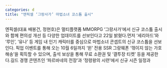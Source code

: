 ```yaml
---
categories: d
title: "엔픽셀 ‘그랑사가’ 마법소녀 코스튬 출시"
---
```

엔픽셀(대표 배봉건, 정현호)은 멀티플랫폼 MMORPG ‘그랑사가’에서 신규 코스튬 출시와 함께 편의성 개선 등 다양한 업데이트를 선보인다고 22일 밝혔다.먼저 ‘세리아드’와 ‘루인’, ‘유나’ 등 게임 내 인기 캐릭터를 중심으로 마법소녀 콘셉트의 신규 코스튬을 선보인다. 픽업 이벤트를 통해 오는 10월 6일까지 ‘윈’ 전용 SSR 그랑웨폰 ‘꺾이지 않는 가호 해송’을 획득할 수 있으며, 출석 보상을 통해 무료 소환권 및 ‘결투장 티켓’ 등을 제공한다.길드 경쟁 콘텐츠인 ‘파르바네의 전장’과 ‘정령왕의 시련’에서 신규 시즌 일정과